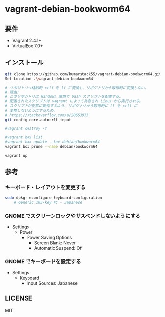 # vagrant-debian-bookworm64

## 要件

- Vagrant 2.4.1+
- VirtualBox 7.0+

## インストール

```bash
git clone https://github.com/kumarstack55/vagrant-debian-bookworm64.git
Set-Location .\vagrant-debian-bookworm64

# リポジトリへ格納時 crlf を lf に変換し、リポジトリから取得時に変換しない。
# 理由:
# このリポジトリは Windows 環境で bash スクリプトを配置する。
# 配置されたスクリプトは vagrant によって共有され Linux から実行される。
# スクリプトが正常に動作するよう、リポジトリから取得時に lf を crlf に
# 変換しないようにするため。
# https://stackoverflow.com/a/20653073
git config core.autocrlf input

#vagrant destroy -f

#vagrant box list
#vagrant box update --box debian/bookworm64
vagrant box prune --name debian/bookworm64

vagrant up
```

## 参考

### キーボード・レイアウトを変更する

```bash
sudo dpkg-reconfigure keyboard-configuration
    # Generic 105-key PC - Japanese
```

### GNOME でスクリーンロックやサスペンドしないようにする

- Settings
    - Power
        - Power Saving Options
            - Screen Blank: Never
            - Automatic Suspend: Off

### GNOME でキーボードを設定する

- Settings
    - Keyboard
        - Input Sources: Japanese

## LICENSE

MIT
